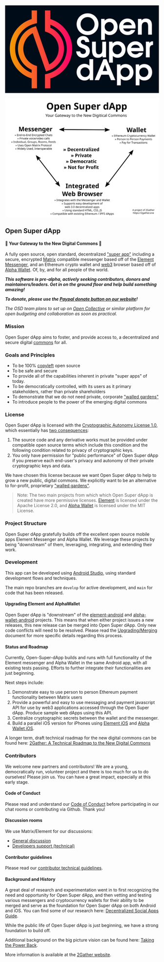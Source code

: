 ![Open Super dApp Overview](open-super-dapp/open-super-dapp-logo.jpg)

![Open Super dApp Overview](open-super-dapp/open-super-dapp-overview.svg)

## Open Super dApp
#### 🚀 Your Gateway to the New Digital Commons 🚀
A fully open source, open standard, decentralized ["super app"](https://en.wikipedia.org/wiki/Super-app) including a secure, encrypted [Matrix](https://matrix.org/) compatible messenger based off of the [Element Messenger](https://element.io/), and an Ethereum crypto wallet and [web3](https://en.wikipedia.org/wiki/Web3) browser based off of [Alpha Wallet](https://alphawallet.com/). Of, by, and for all people of the world.

**_This software is pre-alpha, actively seeking contributors, donors and maintainers/leaders. Get in on the ground floor and help build something amazing!_**

**_To donate, please use the [Paypal donate button on our website](https://2gather.one/)!_**

_The OSD team plans to set up on [Open Collective](https://opencollective.com/) or similar platform for open budgeting and collaboration as soon as practical._

### Mission
Open Super dApp aims to foster, and provide access to, a decentralized and secure digital [commons](https://en.wikipedia.org/wiki/Commons) for all.

### Goals and Principles
* To be 100% [copyleft](https://en.wikipedia.org/wiki/Copyleft) open source
* To be safe and secure
* To provide all of the capabilities inherent in private "super apps" of today.
* To be democratically controlled, with its users as it primary stakeholders, rather than private shareholders
* To demonstrate that we do not need private, corporate ["walled gardens"](https://en.wikipedia.org/wiki/Closed_platform)
* To introduce people to the power of the emerging digital commons

### License
Open Super dApp is licensed with the [Cryptographic Autonomy License 1.0](LICENSE), which essentially has [two consequences](https://medium.com/holochain/understanding-the-cryptographic-autonomy-license-172ac920966d): 

1. The source code and any derivative works must be provided under compatible open source terms which include this condition and the following condition related to privacy of cryptographic keys.
2. You only have permission for "public performance" of Open Super dApp if you preserve each end-user's privacy and autonomy of their private cryptographic keys and data.

We have chosen this license because we want Open Super dApp to help to grow a new public, digital commons. We explicitly want to be an alternative to for-profit, proprietary ["walled gardens"](https://en.wikipedia.org/wiki/Closed_platform). 

> Note: The two main projects from which which Open Super dApp is created have more permissive licenses. [Element](https://github.com/vector-im/element-android/blob/develop/LICENSE) is licensed under the Apache License 2.0, and [Alpha Wallet](https://github.com/AlphaWallet/alpha-wallet-android/blob/master/LICENSE) is licensed under the MIT License.

### Project Structure
Open Super dApp gratefully builds off the excellent open source mobile apps Element Messenger and Alpha Wallet. We leverage these projects by being "downstream" of them, leveraging, integrating, and extending their work. 

### Development
This app can be developed using [Android Studio](https://developer.android.com/studio/), using standard development flows and techniques.

The main repo branches are `develop` for active development, and `main` for code that has been released.

#### Upgrading Element and AlphaWallet
Open Super dApp is "downstream" of the [element-android](https://github.com/vector-im/element-android) and [alpha-wallet-android](https://github.com/AlphaWallet/alpha-wallet-android) projects. This means that when either project issues a new releases, this new release can be merged into Open Super dApp. Only new code conflicts will need to be resolved. Please read the [Upgrading/Merging](UPGRADING-MERGING.md) document for more specific details regarding this process.

#### Status and Roadmap
Currently, Open-Super-dApp builds and runs with full functionality of the Element messenger and Alpha Wallet in the same Android app, with all existing tests passing. Efforts to further integrate their functionalities are just beginning.

Next steps include:
1. Demonstrate easy to use person to person Ethereum payment functionality between Matrix users
2. Provide a powerful and easy to use messaging and payment javascript API for use by web3 applications accessed through the Open Super dApp. Produce sample web dApps using this API.
3. Centralize cryptographic secrets between the wallet and the messenger.
4. Build a parallel iOS version for iPhones using [Element iOS](https://github.com/vector-im/element-ios) and [Alpha Wallet iOS](https://github.com/AlphaWallet/alpha-wallet-ios).


A longer term, draft technical roadmap for the new digital commons can be found here: [2Gather: A Technical Roadmap to the New Digital Commons](https://2gather.one/roadmap/2gather_technical_roadmap.pdf)

### Contributors
We welcome new partners and contributors! We are a young, democratically run, volunteer project and there is too much for us to do ourselves! Please join us. You can have a great impact, especially at this early stage.

#### Code of Conduct
Please read and understand our [Code of Conduct](CODE_OF_CONDUCT.md) before participating in our chat rooms or contributing via Github. Thank you! 

#### Discussion rooms
We use Matrix/Element for our discussions: 
* [General discussion](https://matrix.to/#/#open-super-dapp-general:2gather.community)
* [Developers support (technical)](https://matrix.to/#/#open-super-dapp-dev:2gather.community) 

#### Contributor guidelines
Please read our [contributor technical guidelines](CONTRIBUTING.md).

#### Background and History
A great deal of research and experimentation went in to first recognizing the need and opportunity for Open Super dApp, and then vetting and testing various messengers and cryptocurrency wallets for their ability to be merged and serve as the foundation for Open Super dApp on both Android and iOS. You can find some of our research here: [Decentralized Social Apps Guide](https://github.com/2gatherproject/decentralized-social-apps-guide).

While the public life of Open Super dApp is just beginning, we have a strong foundation to build off.

Additional background on the big picture vision can be found here: [Taking the Power Back](https://www.nesta.org.uk/report/taking-power-back/).

More information is available at the [2Gather website](https://2gather.one/).
